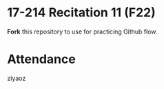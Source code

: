 # 17-214 Recitation 11 (F22)
**Fork** this repository to use for practicing Github flow.

# Attendance
ziyaoz
